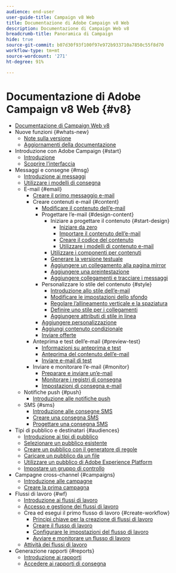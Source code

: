 ```yaml
---
audience: end-user
user-guide-title: Campaign v8 Web
title: Documentazione di Adobe Campaign v8 Web
description: Documentazione di Campaign Web v8
breadcrumb-title: Panoramica di Campaign
hide: true
source-git-commit: b07d30f93f100f97e972b933710a7850c55f8d70
workflow-type: tm+mt
source-wordcount: '271'
ht-degree: 91%

---
```



# Documentazione di Adobe Campaign v8 Web {#v8}

+ [Documentazione di Campaign Web v8](campaign-web-home.md)
+ Nuove funzioni {#whats-new}
   + [Note sulla versione](rn/release-notes.md)
   + [Aggiornamenti della documentazione](rn/documentation-updates.md)
+ Introduzione con Adobe Campaign {#start}
   + [Introduzione](get-started/get-started.md)
   + [Scoprire l’interfaccia](get-started/user-interface.md)
+ Messaggi e consegne {#msg}
   + [Introduzione ai messaggi](email/gs-messages.md)
   + [Utilizzare i modelli di consegna](email/delivery-template.md)
   + E-mail {#email}
      + [Creare il primo messaggio e-mail](email/create-email.md)
      + Creare contenuti e-mail {#content}
         + [Modificare il contenuto dell’e-mail](content/edit-content.md)
         + Progettare l’e-mail {#design-content}
            + Iniziare a progettare il contenuto {#start-design}
               + [Iniziare da zero ](content/create-email-content.md)
               + [Importare il contenuto dell’e-mail](content/existing-content.md)
               + [Creare il codice del contenuto](content/code-content.md)
               + [Utilizzare i modelli di contenuto e-mail](content/email-templates.md)
            + [Utilizzare i componenti per contenuti](content/content-components.md)
            + [Generare la versione testuale](content/text-version-email.md)
            + [Aggiungere un collegamento alla pagina mirror](content/mirror-page.md)
            + [Aggiungere una preintestazione](content/preheader.md)
            + [Aggiungere collegamenti e tracciare i messaggi](content/message-tracking.md)
         + Personalizzare lo stile del contenuto {#style}
            + [Introduzione allo stile dell’e-mail](content/get-started-email-style.md)
            + [Modificare le impostazioni dello sfondo](content/backgrounds.md)
            + [Regolare l’allineamento verticale e la spaziatura](content/alignment-and-padding.md)
            + [Definire uno stile per i collegamenti](content/styling-links.md)
            + [Aggiungere attributi di stile in linea](content/inline-styling.md)
         + [Aggiungere personalizzazione](personalization/personalize.md)
         + [Aggiungi contenuto condizionale](personalization/conditions.md)
         + [Inviare offerte](content/offers.md)
      + Anteprima e test dell’e-mail {#preview-test}
         + [Informazioni su anteprima e test](preview-test/preview-test.md)
         + [Anteprima del contenuto dell’e-mail](preview-test/preview-content.md)
         + [Inviare e-mail di test](preview-test/proofs.md)
      + Inviare e monitorare l’e-mail {#monitor}
         + [Preparare e inviare un’e-mail](monitor/prepare-send.md)
         + [Monitorare i registri di consegna](monitor/delivery-logs.md)
         + [Impostazioni di consegna e-mail](advanced-settings/delivery-settings.md)
   + Notifiche push {#push}
      + [Introduzione alle notifiche push](push/gs-push.md)
   + SMS {#sms}
      + [Introduzione alle consegne SMS](sms/gs-sms.md)
      + [Creare una consegna SMS](sms/create-sms.md)
      + [Progettare una consegna SMS ](sms/content-sms.md)
+ Tipi di pubblico e destinatari {#audiences}
   + [Introduzione ai tipi di pubblico](audience/about-audiences.md)
   + [Selezionare un pubblico esistente](audience/add-audience.md)
   + [Creare un pubblico con il generatore di regole](audience/segment-builder.md)
   + [Caricare un pubblico da un file](audience/file-audience.md)
   + [Utilizzare un pubblico di Adobe Experience Platform](audience/aep-audience.md)
   + [Impostare un gruppo di controllo](audience/control-group.md)
+ Campagne cross-channel {#campaigns}
   + [Introduzione alle campagne](campaigns/gs-campaigns.md)
   + [Creare la prima campagna](campaigns/create-campaigns.md)
+ Flussi di lavoro {#wf}
   + [Introduzione ai flussi di lavoro](workflows/gs-workflows.md)
   + [Accesso e gestione dei flussi di lavoro](workflows/access-monitor.md)
   + Crea ed esegui il primo flusso di lavoro {#create-workflow}
      + [Principi chiave per la creazione di flussi di lavoro](workflows/gs-workflow-creation.md)
      + [Creare il flusso di lavoro](workflows/create-workflow.md)
      + [Configurare le impostazioni del flusso di lavoro](workflows/workflow-settings.md)
      + [Avviare e monitorare un flusso di lavoro](workflows/start-monitor-workflows.md)
   + [Attività dei flussi di lavoro](workflows/workflow-activities.md)
+ Generazione rapporti {#reports}
   + [Introduzione ai rapporti](reporting/gs-reports.md)
   + [Accedere ai rapporti di consegna](reporting/delivery-reports.md)

